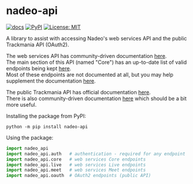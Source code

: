 # nadeo-api

<!-- [![tests](https://github.com/ezio416/py416/actions/workflows/tests.yml/badge.svg)](https://github.com/ezio416/py-nadeo-api/actions) -->
[![docs](https://readthedocs.org/projects/nadeo-api/badge/?version=latest)](https://nadeo-api.readthedocs.io/en/latest/)
[![PyPI](https://badge.fury.io/py/nadeo-api.svg)](https://pypi.org/project/nadeo-api/)
[![License: MIT](https://img.shields.io/badge/License-MIT-yellow.svg)](https://opensource.org/licenses/MIT)

A library to assist with accessing Nadeo's web services API and the public Trackmania API (OAuth2).

The web services API has community-driven documentation [here](https://webservices.openplanet.dev/).\
The main section of this API (named "Core") has an up-to-date list of valid endpoints being kept [here](https://github.com/openplanet-nl/core-api-tracking).\
Most of these endpoints are not documented at all, but you may help supplement the documentation [here](https://github.com/openplanet-nl/nadeoapi-docs).

The public Trackmania API has official documentation [here](https://api.trackmania.com/doc).\
There is also community-driven documentation [here](https://webservices.openplanet.dev/oauth/reference) which should be a bit more useful.

Installing the package from PyPI:
```
python -m pip install nadeo-api
```

Using the package:
```py
import nadeo_api
import nadeo_api.auth   # authentication - required for any endpoint
import nadeo_api.core   # web services Core endpoints
import nadeo_api.live   # web services Live endpoints
import nadeo_api.meet   # web services Meet endpoints
import nadeo_api.oauth  # OAuth2 endpoints (public API)
```

